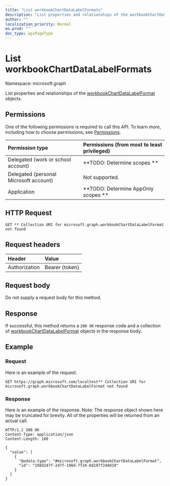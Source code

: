 ```yaml
---
title: "List workbookChartDataLabelFormats"
description: "List properties and relationships of the workbookChartDataLabelFormat objects."
author: ""
localization_priority: Normal
ms.prod: ""
doc_type: apiPageType
---
```


# List workbookChartDataLabelFormats

Namespace: microsoft.graph

List properties and relationships of the [workbookChartDataLabelFormat](../resources/workbookchartdatalabelformat.md) objects.

## Permissions
One of the following permissions is required to call this API. To learn more, including how to choose permissions, see [Permissions](/concepts/permissions-reference.md).

|Permission type|Permissions (from most to least privileged)|
|:---|:---|
|Delegated (work or school account)|**TODO: Determine scopes **|
|Delegated (personal Microsoft account)|Not supported.|
|Application|**TODO: Determine AppOnly scopes **|

## HTTP Request
<!-- {
  "blockType": "ignored"
}
-->
``` http
GET ** Collection URI for microsoft.graph.workbookChartDataLabelFormat not found
```

## Request headers
|Header|Value|
|:---|:---|
|Authorization|Bearer {token}|

## Request body
Do not supply a request body for this method.

## Response
If successful, this method returns a `200 OK` response code and a collection of [workbookChartDataLabelFormat](../resources/workbookchartdatalabelformat.md) objects in the response body.

## Example

### Request
Here is an example of the request.
<!-- {
  "blockType": "request",
  "name": "get_workbookchartdatalabelformat"
}
-->
``` http
GET https://graph.microsoft.com/localtest** Collection URI for microsoft.graph.workbookChartDataLabelFormat not found
```

### Response
Here is an example of the response. Note: The response object shown here may be truncated for brevity. All of the properties will be returned from an actual call.
<!-- {
  "blockType": "response",
  "truncated": true,
  "@odata.type": "collection(microsoft.graph.workbookchartdatalabelformat)"
}
-->
``` http
HTTP/1.1 200 OK
Content-Type: application/json
Content-Length: 160

{
  "value": [
    {
      "@odata.type": "#microsoft.graph.workbookChartDataLabelFormat",
      "id": "198d247f-247f-198d-7f24-8d197f248d19"
    }
  ]
}
```


